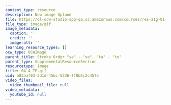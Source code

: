 ```yaml
---
content_type: resource
description: New image Uplaod
file: https://ol-ocw-studio-app-qa.s3.amazonaws.com/courses/res-21g-01-kana-spring-2010/a83aaf033d1d45bc5236ff0b5c2c457e_04_4_TE.gif
file_type: image/gif
image_metadata:
  caption: ''
  credit: ''
  image-alt: ''
learning_resource_types: []
ocw_type: OCWImage
parent_title: Stroke Order "sa" - "so", "ta" - "to"
parent_type: SupplementalResourceSection
resourcetype: Image
title: 04_4_TE.gif
uid: a83aaf03-3d1d-45bc-5236-ff0b5c2c457e
video_files:
  video_thumbnail_file: null
video_metadata:
  youtube_id: null
---
```

